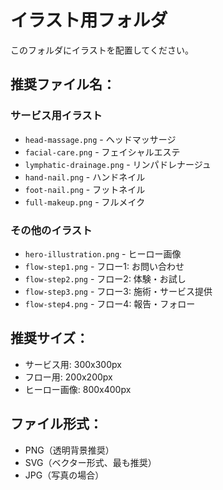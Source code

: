 # イラスト用フォルダ

このフォルダにイラストを配置してください。

## 推奨ファイル名：

### サービス用イラスト
- `head-massage.png` - ヘッドマッサージ
- `facial-care.png` - フェイシャルエステ
- `lymphatic-drainage.png` - リンパドレナージュ
- `hand-nail.png` - ハンドネイル
- `foot-nail.png` - フットネイル
- `full-makeup.png` - フルメイク

### その他のイラスト
- `hero-illustration.png` - ヒーロー画像
- `flow-step1.png` - フロー1: お問い合わせ
- `flow-step2.png` - フロー2: 体験・お試し
- `flow-step3.png` - フロー3: 施術・サービス提供
- `flow-step4.png` - フロー4: 報告・フォロー

## 推奨サイズ：
- サービス用: 300x300px
- フロー用: 200x200px
- ヒーロー画像: 800x400px

## ファイル形式：
- PNG（透明背景推奨）
- SVG（ベクター形式、最も推奨）
- JPG（写真の場合）